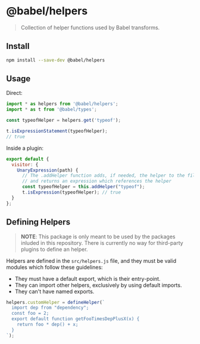 # @babel/helpers

> Collection of helper functions used by Babel transforms.

## Install

```sh
npm install --save-dev @babel/helpers
```

## Usage

Direct:

```js
import * as helpers from '@babel/helpers';
import * as t from '@babel/types';

const typeofHelper = helpers.get('typeof');

t.isExpressionStatement(typeofHelper);
// true
```

Inside a plugin:

```js
export default {
  visitor: {
    UnaryExpression(path) {
      // The .addHelper function adds, if needed, the helper to the file
      // and returns an expression which references the helper
      const typeofHelper = this.addHelper("typeof");
      t.isExpression(typeofHelper); // true
  }
};
```

## Defining Helpers

> **NOTE**: This package is only meant to be used by the packages inluded in this repository. There is currently no way for third-party plugins to define an helper.

Helpers are defined in the `src/helpers.js` file, and they must be valid modules which follow these guidelines:
 - They must have a default export, which is their entry-point.
 - They can import other helpers, exclusively by using default imports.
 - They can't have named exports.

```js
helpers.customHelper = defineHelper(`
  import dep from "dependency";
  const foo = 2;
  export default function getFooTimesDepPlusX(x) {
    return foo * dep() + x;
  }
`);
```
